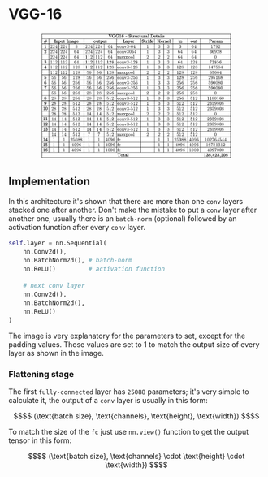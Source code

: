 # VGG-16
<div style="text-align: center;">
    <img src="../../../docs/architectures/VGG-16.png" alt="VGG-16 architecture" width="75%">
</div>

## Implementation
In this architecture it's shown that there are more than one `conv` layers stacked one after another. Don't make the mistake to put a `conv` layer after another one, usually there is an `batch-norm` (optional) followed by an activation function after every `conv` layer. 
```python
self.layer = nn.Sequential(
    nn.Conv2d(),
    nn.BatchNorm2d(), # batch-norm
    nn.ReLU()         # activation function
    
    # next conv layer
    nn.Conv2d(),
    nn.BatchNorm2d(),
    nn.ReLU()  
)
``` 
The image is very explanatory for the parameters to set, except for the padding values. Those values are set to 1 to match the output size of every layer as shown in the image.
### Flattening stage
The first `fully-connected` layer has `25088` parameters; it's very simple to calculate it, the output of a `conv` layer is usually in this form:
```math
$$ (\text{batch size}, \text{channels}, \text{height}, \text{width}) $$
```
To match the size of the `fc` just use `nn.view()` function to get the output tensor in this form:
```math
$$ (\text{batch size}, \text{channels} \cdot \text{height} \cdot \text{width}) $$
```
